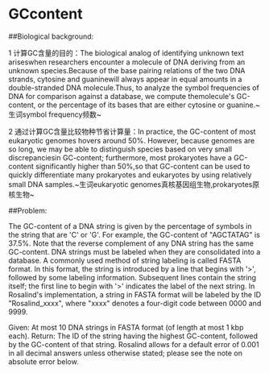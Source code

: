 # GCcontent

##Biological background:

1 计算GC含量的目的：The biological analog of identifying unknown text ariseswhen researchers encounter a molecule of DNA deriving from an unknown species.Because of the base pairing relations of the two DNA strands, cytosine and guaninewill always appear in equal amounts in a double-stranded DNA molecule.Thus, to analyze the symbol frequencies of DNA for comparison against a database, we compute themolecule's GC-content, or the percentage of its bases that are either cytosine or guanine.~生词symbol frequency频数~

2 通过计算GC含量比较物种节省计算量：In practice, the GC-content of most eukaryotic genomes hovers around 50%. However, because genomes are so long, we may be able to distinguish species based on very small discrepanciesin GC-content; furthermore, most prokaryotes have a GC-content significantly higher than 50%,so that GC-content can be used to quickly differentiate many prokaryotes and eukaryotes by using relatively small DNA samples.~生词eukaryotic genomes真核基因组生物,prokaryotes原核生物~

##Problem:

The GC-content of a DNA string is given by the percentage of symbols in the string that are 'C' or 'G'. For example, the GC-content of "AGCTATAG" is 37.5%. Note that the reverse complement of any DNA string has the same GC-content.
DNA strings must be labeled when they are consolidated into a database. A commonly used method of string labeling is called FASTA format. In this format, the string is introduced by a line that begins with '>', followed by some labeling information. Subsequent lines contain the string itself; the first line to begin with '>' indicates the label of the next string.
In Rosalind's implementation, a string in FASTA format will be labeled by the ID "Rosalind_xxxx", where "xxxx" denotes a four-digit code between 0000 and 9999.

  Given: At most 10 DNA strings in FASTA format (of length at most 1 kbp each).
  Return: The ID of the string having the highest GC-content, followed by the GC-content of that string. Rosalind allows for a default error of 0.001 in all decimal answers unless otherwise stated; please see the note on absolute error below.
